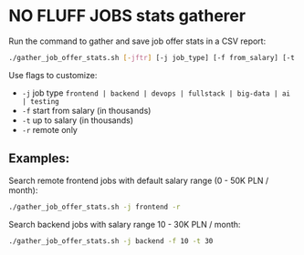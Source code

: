 # NO FLUFF JOBS stats gatherer

Run the command to gather and save job offer stats in a CSV report:
```sh
./gather_job_offer_stats.sh [-jftr] [-j job_type] [-f from_salary] [-t to_salary] [-r remote]
```

Use flags to customize:
- `-j` job type `frontend | backend | devops | fullstack | big-data | ai | testing`
- `-f` start from salary (in thousands)
- `-t` up to salary (in thousands)
- `-r` remote only

## Examples:

Search remote frontend jobs with default salary range (0 - 50K PLN / month):
```sh
./gather_job_offer_stats.sh -j frontend -r
```

Search backend jobs with salary range 10 - 30K PLN / month:
```sh
./gather_job_offer_stats.sh -j backend -f 10 -t 30
```
